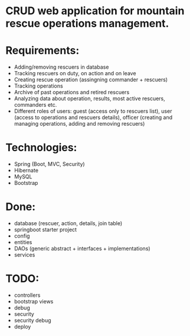 # CRUD web application for mountain rescue operations management.

# Requirements:
- Adding/removing rescuers in database
- Tracking rescuers on duty, on action and on leave
- Creating rescue operation (assingning commander + rescuers)
- Tracking operations
- Archive of past operations and retired rescuers
- Analyzing data about operation, results, most active rescuers, commanders etc.
- Different roles of users: guest (access only to rescuers list), user (access to operations and rescuers details), officer (creating and managing operations, adding and removing rescuers)

# Technologies:
- Spring (Boot, MVC, Security)
- Hibernate
- MySQL
- Bootstrap

# Done:
- database (rescuer, action, details, join table)
- springboot starter project
- config
- entities
- DAOs (generic abstract + interfaces + implementations)
- services

# TODO:
- controllers
- bootstrap views
- debug
- security
- security debug
- deploy
